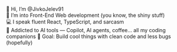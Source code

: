 👋 Hi, I’m @JivkoJelev91  
👀 I’m into Front-End Web development (you know, the shiny stuff)  
💻 I speak fluent React, TypeScript, and sarcasm  
🤖 Addicted to AI tools — Copilot, AI agents, coffee… all my coding companions 
🎯 Goal: Build cool things with clean code and less bugs (hopefully)


<!---
JivkoJelev91/JivkoJelev91 is a ✨ special ✨ repository because its `README.md` (this file) appears on your GitHub profile.
You can click the Preview link to take a look at your changes.
--->
